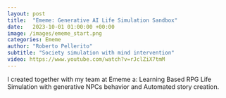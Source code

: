 ```yaml
---
layout: post
title:  "Ememe: Generative AI Life Simulation Sandbox"
date:   2023-10-01 01:00:00 +00:00
image: /images/ememe_start.png
categories: Ememe
author: "Roberto Pellerito"
subtitle: "Society simulation with mind intervention"
video: https://www.youtube.com/watch?v=rJclZiX7tmM
---
```

 I created together with my team at Ememe a: Learning Based RPG Life Simulation with generative NPCs behavior and Automated story creation.